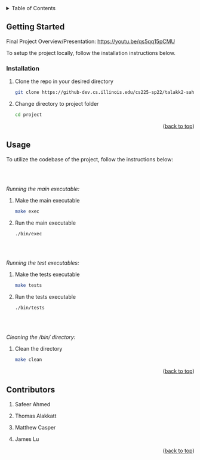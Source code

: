 <!-- TABLE OF CONTENTS -->
<details>
  <summary>Table of Contents</summary>
  <ol>
    <li>
      <a href="#getting-started">Getting Started</a>
      <ul>
        <li><a href="#prerequisites">Prerequisites</a></li>
        <li><a href="#installation">Installation</a></li>
      </ul>
    </li>
    <li><a href="#usage">Usage</a></li>
    <li><a href="#contributors">Contributors</a></li>
  </ol>
</details>

<!-- GETTING STARTED -->
## Getting Started

Final Project Overview/Presentation: https://youtu.be/qs5qq15pCMU

To setup the project locally, follow the installation instructions below.

### Installation

1. Clone the repo in your desired directory
   ```sh
   git clone https://github-dev.cs.illinois.edu/cs225-sp22/talakk2-sahme73-jameslu2-mcasper3.git
   ```
2. Change directory to project folder
   ```sh
   cd project
   ```

<p align="right">(<a href="#top">back to top</a>)</p>

<!-- USAGE EXAMPLES -->
## Usage

To utilize the codebase of the project, follow the instructions below:

<br></br>

_Running the main executable:_
1. Make the main executable
   ```sh
   make exec
   ```
2. Run the main executable
   ```sh
   ./bin/exec
   ```

<br></br>

_Running the test executables:_
1. Make the tests executable
   ```sh
   make tests
   ```
2. Run the tests executable
   ```sh
   ./bin/tests
   ```

<br></br>

_Cleaning the /bin/ directory:_
1. Clean the directory
   ```sh
   make clean
   ```

<p align="right">(<a href="#top">back to top</a>)</p>

## Contributors
1. Safeer Ahmed

2. Thomas Alakkatt

3. Matthew Casper

4. James Lu

<p align="right">(<a href="#top">back to top</a>)</p>
